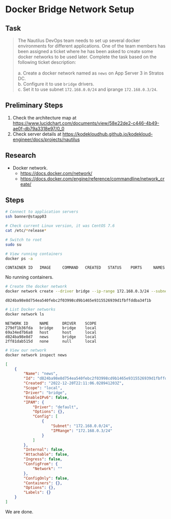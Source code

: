 # Docker Bridge Network Setup

## Task

> The Nautilus DevOps team needs to set up several docker environments for different applications. One of the team members has been assigned a ticket where he has been asked to create some docker networks to be used later. Complete the task based on the following ticket description:<br><br>a. Create a docker network named as `news` on App Server 3 in Stratos DC.<br>b. Configure it to use `bridge` drivers.<br>c. Set it to use subnet `172.168.0.0/24` and iprange `172.168.0.3/24`.

## Preliminary Steps

1. Check the architecture map at https://www.lucidchart.com/documents/view/58e22de2-c446-4b49-ae0f-db79a3318e97/0_0
2. Check server details at https://kodekloudhub.github.io/kodekloud-engineer/docs/projects/nautilus

## Research

* Docker network.
  * https://docs.docker.com/network/
  * https://docs.docker.com/engine/reference/commandline/network_create/

## Steps


```bash
# Connect to application servers
ssh banner@stapp03

# Check current Linux version, it was CentOS 7.6
cat /etc/*release*

# Switch to root
sudo su

# View running containers
docker ps -a
```

```
CONTAINER ID   IMAGE     COMMAND   CREATED   STATUS    PORTS     NAMES
```

No running containers.

```bash
# Create the docker network
docker network create --driver bridge --ip-range 172.168.0.3/24 --subnet 172.168.0.0/24 news
```

```
d824ba98e8d754ea540febc2f03998cd9b1465e9315526939d1fbffddba34f1b
```

```bash
# List Docker networks
docker network ls
```

```
NETWORK ID     NAME      DRIVER    SCOPE
279df1b36fda   bridge    bridge    local
69a34ed7b6a8   host      host      local
d824ba98e8d7   news      bridge    local
2ff81dab515d   none      null      local
```

```bash
# View our network
docker network inspect news
```

```json
[
    {
        "Name": "news",
        "Id": "d824ba98e8d754ea540febc2f03998cd9b1465e9315526939d1fbffddba34f1b",
        "Created": "2022-12-20T22:11:06.028941203Z",
        "Scope": "local",
        "Driver": "bridge",
        "EnableIPv6": false,
        "IPAM": {
            "Driver": "default",
            "Options": {},
            "Config": [
                {
                    "Subnet": "172.168.0.0/24",
                    "IPRange": "172.168.0.3/24"
                }
            ]
        },
        "Internal": false,
        "Attachable": false,
        "Ingress": false,
        "ConfigFrom": {
            "Network": ""
        },
        "ConfigOnly": false,
        "Containers": {},
        "Options": {},
        "Labels": {}
    }
]
```

We are done.
